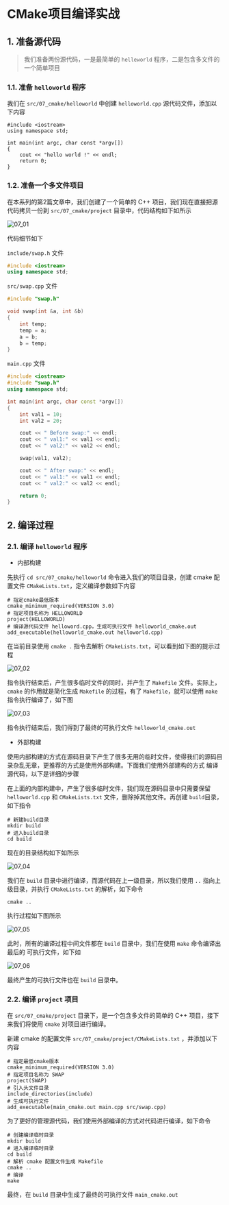 # CMake项目编译实战


## 1. 准备源代码


>  我们准备两份源代码，一是最简单的 `helleworld` 程序，二是包含多文件的一个简单项目

### 1.1. 准备 `helloworld` 程序

我们在 `src/07_cmake/helloworld` 中创建 `helloworld.cpp` 源代码文件，添加以下内容

```
#include <iostream>
using namespace std;

int main(int argc, char const *argv[])
{
	cout << "hello world !" << endl;
	return 0;
}
```

### 1.2. 准备一个多文件项目

在本系列的第2篇文章中，我们创建了一个简单的 C++ 项目，我们现在直接把源代码拷贝一份到 `src/07_cmake/project` 目录中，代码结构如下如所示

![07_01](../img/07_01.png)


代码细节如下

`include/swap.h` 文件

```cpp
#include <iostream>
using namespace std;
```

`src/swap.cpp` 文件

```cpp
#include "swap.h"

void swap(int &a, int &b)
{
	int temp;
	temp = a;
	a = b;
	b = temp;
}
```

`main.cpp` 文件

```cpp
#include <iostream>
#include "swap.h"
using namespace std;

int main(int argc, char const *argv[])
{
    int val1 = 10;
    int val2 = 20;

    cout << " Before swap:" << endl;
    cout << " val1:" << val1 << endl;
    cout << " val2:" << val2 << endl;

    swap(val1, val2);

    cout << " After swap:" << endl;
    cout << " val1:" << val1 << endl;
    cout << " val2:" << val2 << endl;

    return 0;
}

```

## 2. 编译过程

### 2.1. 编译 `helloworld` 程序


- 内部构建

先执行 `cd src/07_cmake/helloworld` 命令进入我们的项目目录，创建 cmake 配置文件 `CMakeLists.txt`，定义编译参数如下内容


```shell
# 指定cmake最低版本
cmake_minimum_required(VERSION 3.0)
# 指定项目名称为 HELLOWORLD
project(HELLOWORLD)
# 编译源代码文件 helloword.cpp，生成可执行文件 helloworld_cmake.out
add_executable(helloworld_cmake.out helloworld.cpp)
```

在当前目录使用 `cmake .` 指令去解析 `CMakeLists.txt`，可以看到如下图的提示过程

![07_02](../img/07_02.png)

指令执行结束后，产生很多临时文件的同时，并产生了 `Makefile` 文件。实际上，`cmake` 的作用就是简化生成 `Makefile` 的过程，有了 `Makefile`，就可以使用 `make` 指令执行编译了，如下图

![07_03](../img/07_03.png)

指令执行结束后，我们得到了最终的可执行文件 `helloworld_cmake.out`

- 外部构建

使用内部构建的方式在源码目录下产生了很多无用的临时文件，使得我们的源码目录杂乱无章，更推荐的方式是使用外部构建。下面我们使用外部建构的方式 编译源代码，以下是详细的步骤

在上面的内部构建中，产生了很多临时文件，我们现在源码目录中只需要保留 `helloworld.cpp` 和 `CMakeLists.txt` 文件，删除掉其他文件。再创建 `build`目录，如下指令

```shell
# 新建build目录
mkdir build
# 进入build目录
cd build
```

现在的目录结构如下如所示

![07_04](../img/07_04.png)


我们在 `build` 目录中进行编译，而源代码在上一级目录，所以我们使用 `..` 指向上级目录，并执行 `CMakeLists.txt` 的解析，如下命令

```shell
cmake ..
```

执行过程如下图所示

![07_05](../img/07_05.png)

此时，所有的编译过程中间文件都在 `build` 目录中，我们在使用 `make` 命令编译出最后的 可执行文件，如下如

![07_06](../img/07_06.png)

最终产生的可执行文件也在 `build` 目录中。


### 2.2. 编译 `project` 项目

在 `src/07_cmake/project` 目录下，是一个包含多文件的简单的 C++ 项目，接下来我们将使用 `cmake` 对项目进行编译。

新建 cmake 的配置文件 `src/07_cmake/project/CMakeLists.txt` ，并添加以下内容

```shell
# 指定最低cmake版本
cmake_minimum_required(VERSION 3.0)
# 指定项目名称为 SWAP 
project(SWAP)
# 引入头文件目录
include_directories(include)
# 生成可执行文件
add_executable(main_cmake.out main.cpp src/swap.cpp)
```

为了更好的管理源代码，我们使用外部编译的方式对代码进行编译，如下命令

```shell
# 创建编译临时目录
mkdir build
# 进入编译临时目录
cd build
# 解析 cmake 配置文件生成 Makefile
cmake ..
# 编译 
make
```

最终，在 `build` 目录中生成了最终的可执行文件 `main_cmake.out`